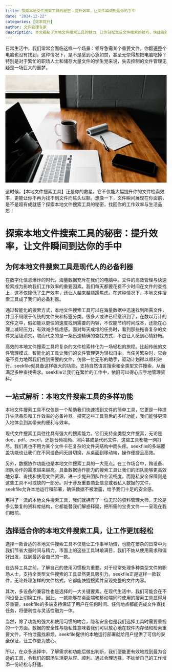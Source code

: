 ```yaml
---
title: 探索本地文件搜索工具的秘密：提升效率，让文件瞬间到达你的手中
date: "2024-12-22"
categories: [效率提升]
author: 文件管理专家
description: 本文揭秘了本地文件搜索工具的魅力，让你轻松驾驭文件搜索的技巧，快捷高效地管理电脑文件。
---
```

    
日常生活中，我们常常会面临这样一个场景：领导急需某个重要文件，你翻遍整个电脑也没有找到。这种情况下，是不是感到心急如焚，甚至无奈得想把电脑吃掉？特别是对于繁忙的职场人士和储存大量文件的学生党来说，失去控制的文件管理无疑是一场巨大的噩梦。

![](thumbnail.jpg)

这时候，【本地文件搜索工具】正是你的救星。它不仅能大幅提升你的文件检索效率，更能让你不再为找不到文件而焦头烂额。想像一下，文件瞬间展现在你面前，是不是超有成就感？探索本地文件搜索工具的秘密，找回你的工作效率与生活品质！

# 探索本地文件搜索工具的秘密：提升效率，让文件瞬间到达你的手中

## 为何本地文件搜索工具是现代人的必备利器

在数字化信息爆炸的时代，海量数据充斥在我们的电脑中。文件的高效管理与快速检索成为影响我们工作效率的重要因素。我们每天都要花费不少时间在文件的查找上，这不仅降低了生产效率，还让人越来越烦躁焦虑。在这种情况下，本地文件搜索工具成了我们的必备利器。

通过智能化的搜索方式，本地文件搜索工具可以在海量数据中迅速找到所需文件，并且不局限于传统的文件夹和标签分类。很多人或许已经意识到了，在数以万计的文件之中，假如能以更快的速度找到需要的内容，不仅能节约时间成本，还能在心理上减轻压力，有效减少焦虑感。面对每天成堆的任务时，看到那些拖沓复杂的文件夹层级消失，取而代之的是一条迅速精确的查找方式，不由让人感到心情舒畅。

高效的本地文件搜索工具将复杂的文件检索转化为一场轻松的旅程。比起传统的文件管理模式，智能化的工具让我们的文件管理更为轻松自由。当任务繁杂时，它会毫不费力地帮我们找到需要的文件，仿佛一位无形的助手，驱动计划得以顺利进行。seekfile就具备这样强大的功能，支持自然语言搜索和全类型文件搜索，从而满足多种查找需求。seekfile让我们在繁忙的工作中，依旧可以得心应手地管理资料。

## 一站式解析：本地文件搜索工具的多样功能

本地文件搜索工具不仅仅是一个帮助我们快速找到文件的简单工具，它更是一种提升生活品质和工作效率的必备神器。探究这些工具背后的多样功能，我们能够更深入地体会到其带来的便利与效率。

现代文件搜索工具往往具有强大的搜索能力。它们支持全类型文件搜索，无论是doc、pdf、excel，还是音频视频、照片甚或是代码文件，这些工具都能一网打尽。我们再也不用为某个文件卡在复杂的文件夹结构中而头疼。seekfile的多端覆盖功能也让我们在不同设备间无缝切换，从桌面到移动端，操作便捷且高效。

另外，数据协作功能也是本地文件搜索工具的一大亮点。在工作场合中，跨设备、团队协作的需求越来越高。具备数据协作能力的搜索工具让我们的团队能够更高效地分享、查找和使用文件资源，进一步提升团队作业流畅度。而隐私安全保障则是这些工具不可或缺的一部分。对于涉及重要商业信息或者私人数据的文件，seekfile允许本地运行和部署，确保数据不被泄露，给予我们十足的安全感。

用得了一流的本地文件搜索工具，我们就拥有了一位无形的资料管理大师，无论是多么繁复的资料库结构，它都能替我们解惑释疑，把所需的宝贵文件一一呈现在我们眼前。

## 选择适合你的本地文件搜索工具，让工作更加轻松

选择一款合适的本地文件搜索工具不仅能让工作事半功倍，也能在繁杂的日常中为我们节省大量时间与精力。市面上的这些工具琳琅满目，我们不妨从使用需求和偏好出发，找到最适合自己的一款。

在选择工具之前，了解自己的使用习惯极为重要。对于经常处理多种类型文件的职场人士，支持全类型文件搜索的工具显然更具吸引力。seekfile正是这样一款软件，无论处理怎样的文件格式，它都能快捷搜索并呈现完整的文件内容。

其次，多设备的兼容性也是选择的一大关键要素。在现代生活中，我们可能会在不同设备上切换工作。因此，一款能够在桌面端和移动端同时使用的搜索工具显得月牙重要。seekfile的多端支持保证了用户在任何时间、任何地点都能完成文件查找任务，将便利性与灵活性融为一体。

当然，除了功能的强大和使用习惯的吻合，隐私安全也是我们选择工具时需要重视的一个方面。数据的安全性与隐私性意味着我们可以放心地在软件内存储和检索重要文件，不怕泄露找麻烦。seekfile提供的本地运行部署就给用户提供了可信的安全保证，让工作更为放心。

所以，在众多选择中，了解需求和功能后做出判断，我们便能更有效地找到最为合适的工具，令我们的职场生活更从容、顺利。通过合理选择，不妨给自己的工作增添一份轻松与舒适。

